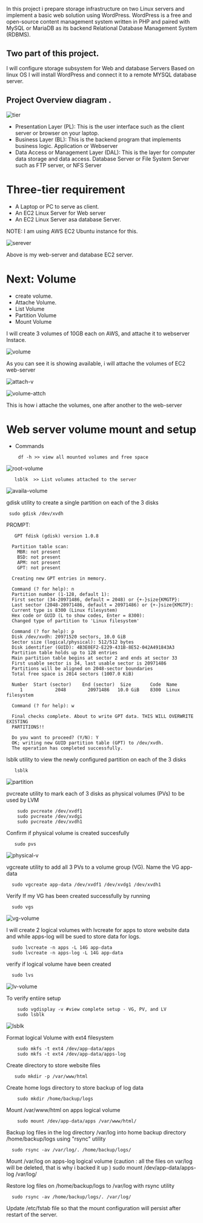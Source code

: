 In this project i prepare storage infrastructure on two Linux servers and implement a basic web solution using WordPress.
WordPress is a free and open-source content management system written in PHP and paired with MySQL or MariaDB as its backend Relational Database Management System (RDBMS).

## Two part of this project.

I will configure storage subsystem for Web and database Servers Based on linux OS
I will install WordPress and connect it to a remote MYSQL database server.

## Project Overview diagram .

![tier](https://user-images.githubusercontent.com/101070055/232207542-a9dceb01-ecc0-413c-a8b5-9f8ce86fb016.jpg)

- Presentation Layer (PL): This is the user interface such as the client server or browser on your laptop.
- Business Layer (BL): This is the backend program that implements business logic. Application or Webserver
- Data Access or Management Layer (DAL): This is the layer for computer data storage and data access. Database Server or File System Server such as FTP server, or NFS Server

# Three-tier requirement

- A Laptop or PC to serve as client.
- An EC2 Linux Server for Web server
- An EC2 Linux Server asa database Server.

NOTE: I am using AWS EC2 Ubuntu instance for this.

![serever](https://user-images.githubusercontent.com/101070055/232228808-24e74ff1-5a0a-4091-9412-2feb2b56fef7.png)

Above is my web-server and database EC2 server.

# Next: Volume
 - create volume.
 - Attache Volume.
 - List Volume
 - Partition Volume
 - Mount Volume

I will create 3 volumes of 10GB each on AWS, and attache it to webserver Instace.

![volume](https://user-images.githubusercontent.com/101070055/232230937-4cb363c9-ed56-42d8-aa89-ecf2e169141d.png)

As you can see it is showing available, i will attache the volumes of EC2 web-server

![attach-v](https://user-images.githubusercontent.com/101070055/232231079-d1a2daa8-2d5c-449c-af2f-0e3c6f727765.png)

![volume-attch](https://user-images.githubusercontent.com/101070055/232231089-fa398423-fea3-4cc1-bc88-5b1a51e022e6.png)

This is how i attache the volumes, one after another to the web-server

# Web server volume mount and setup

- Commands 

       df -h >> view all mounted volumes and free space
 
 ![root-volume](https://user-images.githubusercontent.com/101070055/232232465-d96890ac-c373-4739-be47-74f72ed62cab.png)

       lsblk  >> List volumes attached to the server

![availa-volume](https://user-images.githubusercontent.com/101070055/232232527-96b65cef-c694-468a-8bdb-9891ea121e84.png)

 gdisk utility to create a single partition on each of the 3 disks
 
     sudo gdisk /dev/xvdh
 
 PROMPT:
 
       GPT fdisk (gdisk) version 1.0.8

      Partition table scan:
        MBR: not present
        BSD: not present
        APM: not present
        GPT: not present

      Creating new GPT entries in memory.

      Command (? for help): n
      Partition number (1-128, default 1): 
      First sector (34-20971486, default = 2048) or {+-}size{KMGTP}: 
      Last sector (2048-20971486, default = 20971486) or {+-}size{KMGTP}: 
      Current type is 8300 (Linux filesystem)
      Hex code or GUID (L to show codes, Enter = 8300): 
      Changed type of partition to 'Linux filesystem'

      Command (? for help): p
      Disk /dev/xvdh: 20971520 sectors, 10.0 GiB
      Sector size (logical/physical): 512/512 bytes
      Disk identifier (GUID): 4B3E0EF2-E229-431B-8E52-042A491843A3
      Partition table holds up to 128 entries
      Main partition table begins at sector 2 and ends at sector 33
      First usable sector is 34, last usable sector is 20971486
      Partitions will be aligned on 2048-sector boundaries
      Total free space is 2014 sectors (1007.0 KiB)

      Number  Start (sector)    End (sector)  Size       Code  Name
         1            2048        20971486   10.0 GiB    8300  Linux filesystem

      Command (? for help): w

      Final checks complete. About to write GPT data. THIS WILL OVERWRITE EXISTING
      PARTITIONS!!

      Do you want to proceed? (Y/N): Y
      OK; writing new GUID partition table (GPT) to /dev/xvdh.
      The operation has completed successfully.

 lsblk utility to view the newly configured partition on each of the 3 disks
 
       lsblk
 
 ![partition](https://user-images.githubusercontent.com/101070055/232233445-227a5ff8-2525-4a87-bbc6-6d8d8b27a0d6.png)

pvcreate utility to mark each of 3 disks as physical volumes (PVs) to be used by LVM

        sudo pvcreate /dev/xvdf1
        sudo pvcreate /dev/xvdgi
        sudo pvcreate /dev/xvdh1
 
 Confirm if physical volume is created succesfully
 
       sudo pvs

![physical-v](https://user-images.githubusercontent.com/101070055/232234286-46bb2448-849e-4f2b-976d-d9a62bd3149e.png)

vgcreate utility to add all 3 PVs to a volume group (VG). Name the VG app-data

      sudo vgcreate app-data /dev/xvdf1 /dev/xvdg1 /dev/xvdh1

Verify If my VG has been created successfully by running

      sudo vgs

![vg-volume](https://user-images.githubusercontent.com/101070055/232234390-f4a947ef-eeff-4b31-9edc-a160eb89b71f.png)

I will create 2 logical volumes with lvcreate for apps to store website data and while  apps-log will be sued to store data for logs.

      sudo lvcreate -n apps -L 14G app-data
      sudo lvcreate -n apps-log -L 14G app-data

verify if logical volume have been created

      sudo lvs

![lv-volume](https://user-images.githubusercontent.com/101070055/232234840-ceb012de-0c7e-4c12-b56f-6edea9cdadc2.png)

To verify entiire setup

        sudo vgdisplay -v #view complete setup - VG, PV, and LV
        sudo lsblk
        
![lsblk](https://user-images.githubusercontent.com/101070055/232235377-d8d0f215-0490-4151-931b-97eeea2a7ee5.png)
       
Format logical Volume with ext4 filesystem

        sudo mkfs -t ext4 /dev/app-data/apps
        sudo mkfs -t ext4 /dev/app-data/apps-log

Create directory to store website files

       sudo mkdir -p /var/www/html
 
Create home logs directory to store backup of log data

        sudo mkdir /home/backup/logs

Mount /var/www/html on apps logical volume

        sudo mount /dev/app-data/apps /var/www/html/
        
Backup log files in the log directory /var/log into home backup directory /home/backup/logs using "rsync" utility 

      sudo rsync -av /var/log/. /home/backup/logs/

Mount /var/log on apps-log logical volume (caution : all the files on var/log will be deleted, that is why i backed it up )
      sudo mount /dev/app-data/apps-log /var/log/

Restore log files on /home/backup/logs to /var/log with rsync utility

      sudo rsync -av /home/backup/logs/. /var/log/

Update /etc/fstab file so that the mount configuration will persist after restart of the server. 

